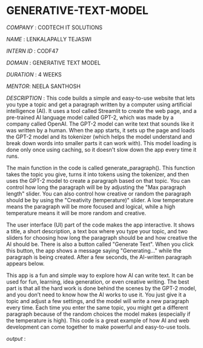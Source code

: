 # GENERATIVE-TEXT-MODEL

*COMPANY* : CODTECH IT SOLUTIONS

*NAME* : LENKALAPALLY TEJASWI

*INTERN ID* : CODF47

*DOMAIN* : GENERATIVE TEXT MODEL

*DURATION* : 4 WEEKS

*MENTOR*: NEELA SANTHOSH

*DESCRIPTION* : This code builds a simple and easy-to-use website that lets you type a topic and get a paragraph written by a computer using artificial intelligence (AI). It uses a tool called Streamlit to create the web page, and a pre-trained AI language model called GPT-2, which was made by a company called OpenAI. The GPT-2 model can write text that sounds like it was written by a human. When the app starts, it sets up the page and loads the GPT-2 model and its tokenizer (which helps the model understand and break down words into smaller parts it can work with). This model loading is done only once using caching, so it doesn't slow down the app every time it runs.

The main function in the code is called generate_paragraph(). This function takes the topic you give, turns it into tokens using the tokenizer, and then uses the GPT-2 model to create a paragraph based on that topic. You can control how long the paragraph will be by adjusting the "Max paragraph length" slider. You can also control how creative or random the paragraph should be by using the "Creativity (temperature)" slider. A low temperature means the paragraph will be more focused and logical, while a high temperature means it will be more random and creative.

The user interface (UI) part of the code makes the app interactive. It shows a title, a short description, a text box where you type your topic, and two sliders for choosing how long the paragraph should be and how creative the AI should be. There is also a button called "Generate Text". When you click this button, the app shows a message saying "Generating..." while the paragraph is being created. After a few seconds, the AI-written paragraph appears below.

This app is a fun and simple way to explore how AI can write text. It can be used for fun, learning, idea generation, or even creative writing. The best part is that all the hard work is done behind the scenes by the GPT-2 model, and you don’t need to know how the AI works to use it. You just give it a topic and adjust a few settings, and the model will write a new paragraph every time. Each time you enter the same topic, you might get a different paragraph because of the random choices the model makes (especially if the temperature is high). This code is a great example of how AI and web development can come together to make powerful and easy-to-use tools.

*output* :

